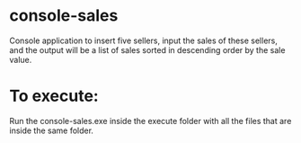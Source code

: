 # console-sales
Console application to insert five sellers, input the sales of these sellers, and the output will be a list of sales sorted in descending order by the sale value.
 
# To execute:
Run the console-sales.exe inside the execute folder with all the files that are inside the same folder.
